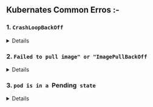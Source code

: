 ## Kubernates Common Erros :-

### 1. `CrashLoopBackOff`

<details>

The `CrashLoopBackOff` status in Kubernetes indicates that a container in a Pod is repeatedly failing and being restarted by the kubelet. Here's a breakdown of the issue:

### What is `CrashLoopBackOff`?

- **Definition**: `CrashLoopBackOff` is a status indicating that a container in a Pod has failed to start correctly and is continuously crashing and being restarted by Kubernetes.
- **Behavior**: When a container crashes, Kubernetes will try to restart it. If the container fails repeatedly, Kubernetes applies an increasing backoff interval between restart attempts to avoid overwhelming the system.

### Common Causes

1. **Application Errors**: The application inside the container might be failing due to bugs, misconfigurations, or other runtime issues.
2. **Configuration Issues**: Incorrect configuration files, environment variables, or secrets might be causing the container to fail.
3. **Resource Limits**: The container might be exceeding resource limits like CPU or memory, leading to crashes.
4. **Dependency Failures**: The container might be dependent on other services or containers that are not available or functioning correctly.
5. **Incorrect Start Command**: The entry point or command defined for the container might be incorrect or failing.

### Troubleshooting Steps

1. **Check Logs**: Use `kubectl logs <pod-name> -c <container-name>` to view the logs and identify the cause of the crash.
   
   **Example**:
   ```bash
   kubectl logs my-pod -c my-container
   ```

2. **Describe Pod**: Use `kubectl describe pod <pod-name>` to get detailed information about the Pod and look for events or error messages.

   **Example**:
   ```bash
   kubectl describe pod my-pod
   ```

3. **Verify Configuration**: Ensure that all configuration files, environment variables, and secrets are correctly set up.

4. **Check Resource Limits**: Ensure that the resource limits and requests for the container are set appropriately and that the container is not being killed due to exceeding these limits.

5. **Inspect Docker Image**: Make sure the Docker image used for the container is built correctly and that it can run without issues in isolation.

6. **Adjust Restart Policy**: Review and adjust the restart policy or backoff settings if necessary, although this is usually a temporary solution while resolving the root cause.


</details>

### 2. `Failed to pull image" or "ImagePullBackOff`

<details>

When Kubernetes is unable to pull a container image, it typically results in an error and the Pod will not start properly. Here are common reasons for this issue and steps to troubleshoot:

### Common Reasons for Image Pull Issues

1. **Incorrect Image Name or Tag**: The image name or tag specified in your Pod or Deployment configuration may be incorrect or misspelled.
2. **Image Not Found**: The specified image may not exist in the container registry.
3. **Authentication Issues**: Kubernetes may not have the required credentials to access a private container registry.
4. **Registry Connectivity Issues**: There may be network issues preventing Kubernetes from reaching the container registry.
5. **Rate Limiting**: Some container registries impose rate limits on image pulls, which may cause failures if exceeded.

### Troubleshooting Steps

1. **Check Pod Events**: Use `kubectl describe pod <pod-name>` to check the events and error messages related to the image pull.

   **Example**:
   ```bash
   kubectl describe pod my-pod
   ```

   Look for messages like "Failed to pull image" or "ImagePullBackOff."

2. **Verify Image Name and Tag**: Ensure that the image name and tag are correctly specified in your Pod or Deployment YAML file. The format should be `repository/image:tag`.

   **Example**:
   ```yaml
   spec:
     containers:
     - name: my-container
       image: my-repo/my-image:latest
   ```

3. **Check Image Availability**: Verify that the image exists in the container registry and is accessible. You can try pulling the image manually using Docker:

   **Example**:
   ```bash
   docker pull my-repo/my-image:latest
   ```

4. **Verify Registry Credentials**:
   - If using a private registry, ensure that you have created a Kubernetes Secret with the registry credentials and configured it in your Pod or Deployment.

   **Example**:
   ```bash
   kubectl create secret docker-registry my-registry-secret \
     --docker-server=<registry-url> \
     --docker-username=<username> \
     --docker-password=<password> \
     --docker-email=<email>
   ```

   Then, reference the Secret in your Pod or Deployment YAML:

   **Example**:
   ```yaml
   spec:
     containers:
     - name: my-container
       image: my-repo/my-image:latest
     imagePullSecrets:
     - name: my-registry-secret
   ```

5. **Check Network Connectivity**: Ensure that your Kubernetes nodes have network access to the container registry. This might involve checking firewall rules, network policies, or DNS settings.

6. **Inspect Registry Limits**: If you suspect rate limiting, check the registry documentation or contact support to understand any rate limits that might be affecting your pulls.

By following these steps, you can identify and resolve issues related to pulling container images in Kubernetes.

</details>

### 3. `pod is in a `Pending` state`
<details>


When a pod is in a `Pending` state, it means that the pod has been accepted by the Kubernetes system but it is not yet running on any node in the cluster. 

### 1. **Insufficient Resources:**
   - **Issue:** The nodes in your cluster may not have enough CPU, memory, or other resources to schedule the pod.
   - **Solution:** 
     - Check the available resources in your nodes using `kubectl describe nodes`.
     - If resources are insufficient, consider scaling up your cluster by adding more nodes or resizing the existing ones.



You can gather more information about why the pod is in a `Pending` state by running the following command:
```bash
kubectl describe pod <pod-name>
```
This will provide detailed information, including events that might explain why the pod is not being scheduled.
</details>
